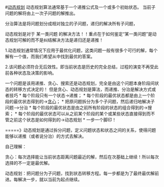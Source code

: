 #[动态规划](http://www.zhihu.com/question/23995189)
动态规划算法通常基于一个递推公式及一个或多个初始状态。 当前子问题的解将由上一次子问题的解推出。

分治算法是将问题划分成相对独立的子问题，递归的解决所有子问题，

动态规划是对于 某一类问题 的解决方法！！重点在于如何鉴定“某一类问题”是动态规划可解的而不是纠结解决方法是递归还是递推！

1.动态规划通常情况下应用于最优化问题，这类问题一般有很多个可行的解，每个解有一个值，而我们希望从中找到最优的答案。

2.该问题必须符合无后效性。即当前状态是历史的完全总结，过程的演变不再受此前各种状态及决策的影响。

一个问题是该用递推、贪心、搜索还是动态规划，完全是由这个问题本身阶段间状态的转移方式决定的！
但是贪心、动态规划是算法，而递推、分治是解决方式或者技巧
* 
每个阶段只有一个状态->递推；
* 
每个阶段的最优状态都是由上一个阶段的最优状态得到的->[贪心](http://blog.csdn.net/yelbosh/article/details/7649717)；
* 
把原问题拆分为多个子问题，然后递归地解决子问题-->分治
* 
每个阶段的最优状态是由之前所有阶段的状态的组合得到的->搜索；
* 
每个阶段的最优状态可以从之前某个阶段的某个或某些状态直接得到而不管之前这个状态是如何得到的->动态规划
    * 
一步一个脚印！

=====》动态规划是通过拆分问题，定义问题状态和状态之间的关系，使得问题能够以递推（或者说分治）的方式去解决。



自己理解：

贪心：每次选择能让当前状态距离问题最近的解，然后在次基础上继续！所以每次选择的不一定是最优解。

动态规划：把问题分为子问题，找到状态转移方程。每一步都是为了最终最优解前进。每解决一步，就以当前为起点继续。